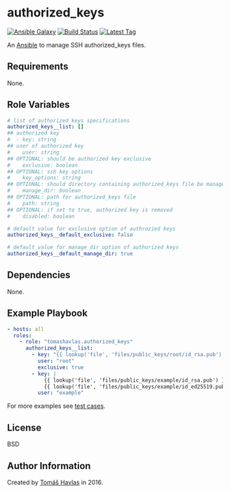 authorized_keys
===============

[![Ansible Galaxy][galaxy_image]][galaxy_link]
[![Build Status][travis_image]][travis_link]
[![Latest Tag][tag_image]][tag_link]

An [Ansible](https://www.ansible.com/) to manage SSH authorized_keys files.

Requirements
------------

None.

Role Variables
--------------

```yaml
# list of authorized keys specifications
authorized_keys__list: []
## authorized key
#  - key: string
## user of authorized key
#    user: string
## OPTIONAL: should be authorized key exclusive
#    exclusive: boolean
## OPTIONAL: ssh key options
#    key_options: string
## OPTIONAL: should directory containing authorized_keys file be managed by ansible
#    manage_dir: boolean
## OPTIONAL: path for authorized_keys file
#    path: string
## OPTIONAL: if set to true, authorized key is removed
#    disabled: boolean

# default value for exclusive option of authrozied keys
authorized_keys__default_exclusive: false

# default value for manage_dir option of authorized keys
authorized_keys__default_manage_dir: true
```

Dependencies
------------

None.

Example Playbook
----------------

```yaml
- hosts: all
  roles:
    - role: "tomashavlas.authorized_keys"
      authorized_keys__list:
        - key: "{{ lookup('file', 'files/public_keys/root/id_rsa.pub') }}"
          user: "root"
          exclusive: true
        - key: |
            {{ lookup('file', 'files/public_keys/example/id_rsa.pub') }}
            {{ lookup('file', 'files/public_keys/example/id_ed25519.pub') }}
          user: "example"
```

For more examples see [test cases](https://github.com/tomashavlas/ansible-role-authorized_keys/tree/master/tests).

License
-------

BSD

Author Information
------------------

Created by [Tomáš Havlas](https://github.com/tomashavlas) in 2016.

[galaxy_image]: https://img.shields.io/badge/galaxy-tomashavlas.authorized__keys-blue.svg?style=flat
[galaxy_link]: https://galaxy.ansible.com/tomashavlas/authorized_keys/
[tag_image]: https://img.shields.io/github/tag/tomashavlas/ansible-role-authorized_keys.svg
[tag_link]: https://github.com/tomashavlas/ansible-role-authorized_keys/tags
[travis_image]: https://travis-ci.org/tomashavlas/ansible-role-authorized_keys.svg?branch=master
[travis_link]: https://travis-ci.org/tomashavlas/ansible-role-authorized_keys/

